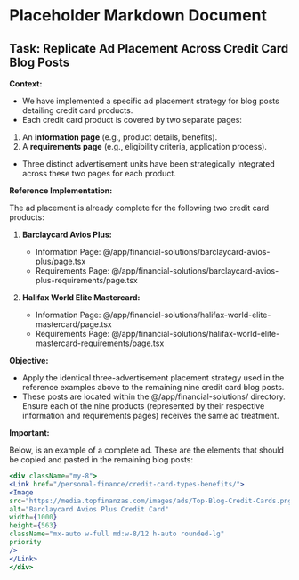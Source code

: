 # Placeholder Markdown Document

## **Task: Replicate Ad Placement Across Credit Card Blog Posts**

**Context:**

* We have implemented a specific ad placement strategy for blog posts detailing credit card products.
* Each credit card product is covered by two separate pages:

1. An **information page** (e.g., product details, benefits).
2. A **requirements page** (e.g., eligibility criteria, application process).

* Three distinct advertisement units have been strategically integrated across these two pages for each product.

**Reference Implementation:**

The ad placement is already complete for the following two credit card products:

1. **Barclaycard Avios Plus:**

    * Information Page: @/app/financial-solutions/barclaycard-avios-plus/page.tsx
    * Requirements Page: @/app/financial-solutions/barclaycard-avios-plus-requirements/page.tsx

2. **Halifax World Elite Mastercard:**

    * Information Page: @/app/financial-solutions/halifax-world-elite-mastercard/page.tsx
    * Requirements Page: @/app/financial-solutions/halifax-world-elite-mastercard-requirements/page.tsx

**Objective:**

* Apply the identical three-advertisement placement strategy used in the reference examples above to the remaining nine credit card blog posts.
* These posts are located within the @/app/financial-solutions/ directory. Ensure each of the nine products (represented by their respective information and requirements pages) receives the same ad treatment.

**Important:**

Below, is an example of a complete ad. These are the elements that should be copied and pasted in the remaining blog posts:

```jsx
<div className="my-8">
<Link href="/personal-finance/credit-card-types-benefits/">
<Image
src="https://media.topfinanzas.com/images/ads/Top-Blog-Credit-Cards.png"
alt="Barclaycard Avios Plus Credit Card"
width={1000}
height={563}
className="mx-auto w-full md:w-8/12 h-auto rounded-lg"
priority
/>
</Link>
</div>
